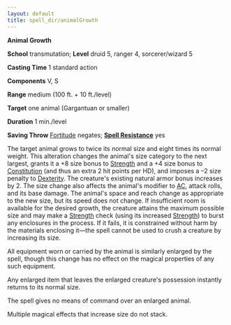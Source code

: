```yaml
---
layout: default
title: spell_dir/animalGrowth
---
```

 **Animal Growth**

**School** transmutation; **Level** druid 5, ranger 4, sorcerer/wizard 5

**Casting Time** 1 standard action

**Components** V, S

**Range** medium (100 ft. + 10 ft./level)

**Target** one animal (Gargantuan or smaller)

**Duration** 1 min./level

**Saving Throw** [Fortitude](../combat#_fortitude) negates; **[Spell Resistance](../glossary#_spell-resistance)** yes

The target animal grows to twice its normal size and eight times its normal weight. This alteration changes the animal's size category to the next largest, grants it a +8 size bonus to [Strength](../gettingStarted#_strength) and a +4 size bonus to [Constitution](../gettingStarted#_constitution) (and thus an extra 2 hit points per HD), and imposes a –2 size penalty to [Dexterity](../gettingStarted#_dexterity). The creature's existing natural armor bonus increases by 2. The size change also affects the animal's modifier to [AC](../combat#_armor-class), attack rolls, and its base damage. The animal's space and reach change as appropriate to the new size, but its speed does not change. If insufficient room is available for the desired growth, the creature attains the maximum possible size and may make a [Strength](../gettingStarted#_strength) check (using its increased [Strength](../gettingStarted#_strength)) to burst any enclosures in the process. If it fails, it is constrained without harm by the materials enclosing it—the spell cannot be used to crush a creature by increasing its size.

All equipment worn or carried by the animal is similarly enlarged by the spell, though this change has no effect on the magical properties of any such equipment.

Any enlarged item that leaves the enlarged creature's possession instantly returns to its normal size.

The spell gives no means of command over an enlarged animal.

Multiple magical effects that increase size do not stack.

